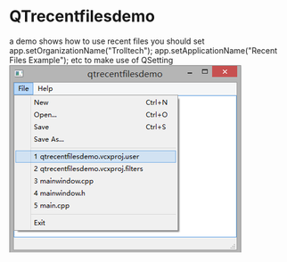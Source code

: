 # QTrecentfilesdemo
a demo shows how to use recent files
you should set
app.setOrganizationName("Trolltech");
app.setApplicationName("Recent Files Example"); etc to make use of QSetting
![description](https://github.com/FLOWERCLOUD/QTrecentfilesdemo/raw/master/photo.png)
